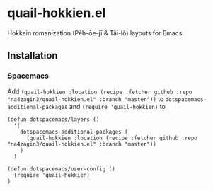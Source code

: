 # quail-hokkien.el
Hokkein romanization (Pe̍h-ōe-jī & Tâi-lô) layouts for Emacs

## Installation
### Spacemacs
Add `(quail-hokkien :location (recipe :fetcher github :repo "na4zagin3/quail-hokkien.el" :branch "master"))` to `dotspacemacs-additional-packages` and `(require 'quail-hokkien)` to

```
(defun dotspacemacs/layers ()
  '(
    dotspacemacs-additional-packages (
      (quail-hokkien :location (recipe :fetcher github :repo "na4zagin3/quail-hokkien.el" :branch "master"))
    )
  )
```
```
(defun dotspacemacs/user-config ()
  (require 'quail-hokkien)
)
```
